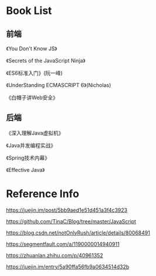 # Book List

## 前端

《You Don't Know JS》

《Secrets of the JavaScript Ninja》

《ES6标准入门》(阮一峰)

《UnderStanding ECMASCRIPT 6》(Nicholas)

《白帽子讲Web安全》 

## 后端

《深入理解Java虚拟机》

《Java并发编程实战》

《Spring技术内幕》

《Effective Java》


# Reference Info

https://juejin.im/post/5bb9aed1e51d451a3f4c3923

https://github.com/TinaC/Blog/tree/master/JavaScript 

https://blog.csdn.net/notOnlyRush/article/details/80068491

https://segmentfault.com/a/1190000014940911

https://zhuanlan.zhihu.com/p/40961352

https://juejin.im/entry/5a90ffa56fb9a0634514d32b
